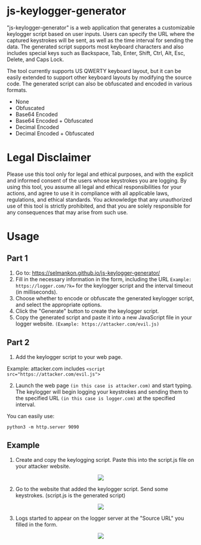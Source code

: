 # js-keylogger-generator

"js-keylogger-generator" is a web application that generates a customizable keylogger script based on user inputs. Users can specify the URL where the captured keystrokes will be sent, as well as the time interval for sending the data. The generated script supports most keyboard characters and also includes special keys such as Backspace, Tab, Enter, Shift, Ctrl, Alt, Esc, Delete, and Caps Lock.

The tool currently supports US QWERTY keyboard layout, but it can be easily extended to support other keyboard layouts by modifying the source code. The generated script can also be obfuscated and encoded in various formats.

- None
- Obfuscated
- Base64 Encoded
- Base64 Encoded + Obfuscated
- Decimal Encoded
- Decimal Encoded + Obfuscated

# Legal Disclaimer
Please use this tool only for legal and ethical purposes, and with the explicit and informed consent of the users whose keystrokes you are logging. By using this tool, you assume all legal and ethical responsibilities for your actions, and agree to use it in compliance with all applicable laws, regulations, and ethical standards. You acknowledge that any unauthorized use of this tool is strictly prohibited, and that you are solely responsible for any consequences that may arise from such use.

# Usage
## Part 1

1. Go to: https://selmankon.github.io/js-keylogger-generator/
2. Fill in the necessary information in the form, including the URL ```Example: https://logger.com/?k=``` for the keylogger script and the interval timeout (in milliseconds).
3. Choose whether to encode or obfuscate the generated keylogger script, and select the appropriate options.
4. Click the "Generate" button to create the keylogger script.
5. Copy the generated script and paste it into a new JavaScript file in your logger website. ```(Example: https://attacker.com/evil.js)```

## Part 2
1. Add the keylogger script to your web page. 

Example: attacker.com includes ```<script src="https://attacker.com/evil.js">```

2. Launch the web page ```(in this case is attacker.com)``` and start typing. The keylogger will begin logging your keystrokes and sending them to the specified URL ```(in this case is logger.com)``` at the specified interval.

You can easily use:

```
python3 -m http.server 9090
```

## Example
1. Create and copy the keylogging script. Paste this into the script.js file on your attacker website.

<p align="center">
  <img src="https://user-images.githubusercontent.com/12685802/219286486-a748efbf-be03-4b8c-8a47-79a0a7e664ff.png" />
</p>

2. Go to the website that added the keylogger script. Send some keystrokes. (script.js is the generated script)

<p align="center">
  <img src="https://user-images.githubusercontent.com/12685802/219287011-6da64e39-89a4-459c-91f6-157c5e8e5fb9.png" />
</p>

3. Logs started to appear on the logger server at the "Source URL" you filled in the form.

<p align="center">
  <img src="https://user-images.githubusercontent.com/12685802/219287598-47bcc6da-c3f6-40e9-9553-b450c3590a9c.png" />
</p>
